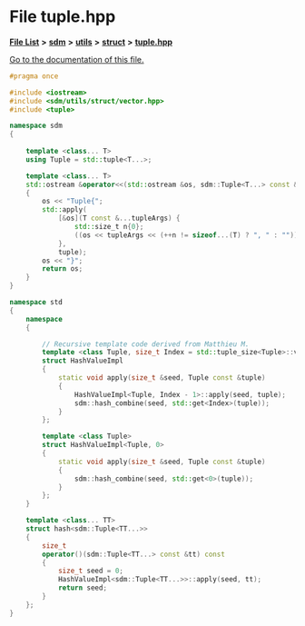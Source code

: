 
# File tuple.hpp

[**File List**](files.md) **>** [**sdm**](dir_ae1b8d8c3d2627954ba53c22978558f0.md) **>** [**utils**](dir_d5f9b32a4b7e3085fe36bb5e85e812de.md) **>** [**struct**](dir_8910f640002ec96a2876ed8b2614abb5.md) **>** [**tuple.hpp**](tuple_8hpp.md)

[Go to the documentation of this file.](tuple_8hpp.md) 


````cpp
#pragma once

#include <iostream>
#include <sdm/utils/struct/vector.hpp>
#include <tuple>

namespace sdm
{
    
    template <class... T>
    using Tuple = std::tuple<T...>;

    template <class... T>
    std::ostream &operator<<(std::ostream &os, sdm::Tuple<T...> const &tuple)
    {
        os << "Tuple{";
        std::apply(
            [&os](T const &...tupleArgs) {
                std::size_t n{0};
                ((os << tupleArgs << (++n != sizeof...(T) ? ", " : "")), ...);
            },
            tuple);
        os << "}";
        return os;
    }
}

namespace std
{
    namespace
    {

        // Recursive template code derived from Matthieu M.
        template <class Tuple, size_t Index = std::tuple_size<Tuple>::value - 1>
        struct HashValueImpl
        {
            static void apply(size_t &seed, Tuple const &tuple)
            {
                HashValueImpl<Tuple, Index - 1>::apply(seed, tuple);
                sdm::hash_combine(seed, std::get<Index>(tuple));
            }
        };

        template <class Tuple>
        struct HashValueImpl<Tuple, 0>
        {
            static void apply(size_t &seed, Tuple const &tuple)
            {
                sdm::hash_combine(seed, std::get<0>(tuple));
            }
        };
    }

    template <class... TT>
    struct hash<sdm::Tuple<TT...>>
    {
        size_t
        operator()(sdm::Tuple<TT...> const &tt) const
        {
            size_t seed = 0;
            HashValueImpl<sdm::Tuple<TT...>>::apply(seed, tt);
            return seed;
        }
    };
}
````

